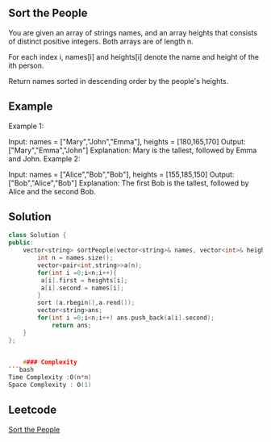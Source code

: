 ##  Sort the People
You are given an array of strings names, and an array heights that consists of distinct positive integers. Both arrays are of length n.

For each index i, names[i] and heights[i] denote the name and height of the ith person.

Return names sorted in descending order by the people's heights.
 
 
## Example 
Example 1:

Input: names = ["Mary","John","Emma"], heights = [180,165,170]
Output: ["Mary","Emma","John"]
Explanation: Mary is the tallest, followed by Emma and John.
Example 2:

Input: names = ["Alice","Bob","Bob"], heights = [155,185,150]
Output: ["Bob","Alice","Bob"]
Explanation: The first Bob is the tallest, followed by Alice and the second Bob.
## Solution 

```cpp
class Solution {
public:
    vector<string> sortPeople(vector<string>& names, vector<int>& heights) {
        int n = names.size();
        vector<pair<int,string>>a(n);
        for(int i =0;i<n;i++){
         a[i].first = heights[i];
         a[i].second = names[i];
        }
        sort (a.rbegin(),a.rend());
        vector<string>ans;
        for(int i =0;i<n;i++) ans.push_back(a[i].second);
            return ans;
    }
};
     

    #### Complexity
```bash
Time Complexity :O(n*n)
Space Complexity : O(1)
```
## Leetcode
[ Sort the People](https://leetcode.com/problems/sort-the-people/)
